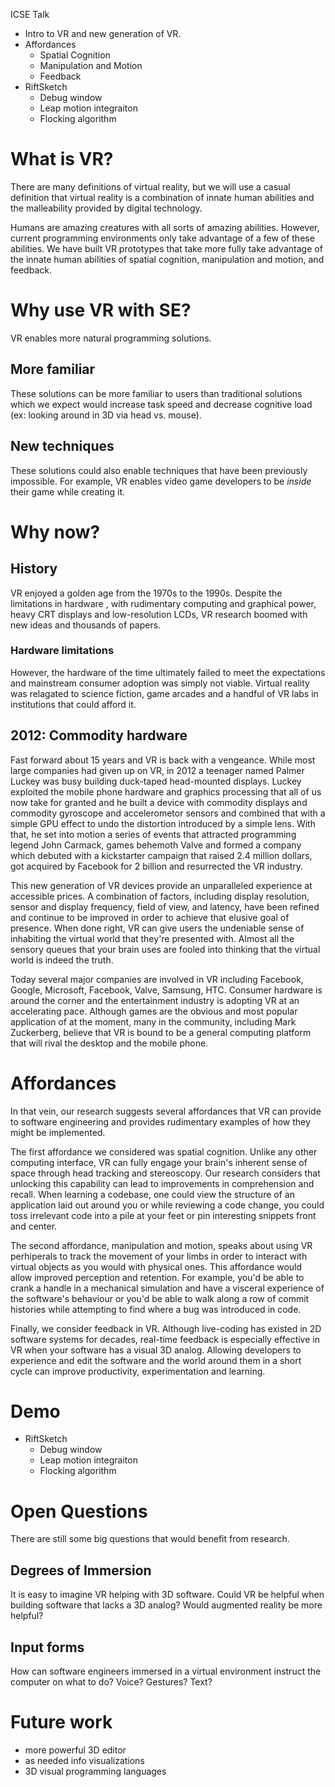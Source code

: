ICSE Talk
- Intro to VR and new generation of VR.
- Affordances
    - Spatial Cognition
    - Manipulation and Motion
    - Feedback
- RiftSketch
    - Debug window
    - Leap motion integraiton
    - Flocking algorithm


# What is VR?
There are many definitions of virtual reality, but we will use a casual definition that virtual reality is a combination of innate human abilities and the malleability provided by digital technology.

Humans are amazing creatures with all sorts of amazing abilities.  However, current programming environments only take advantage of a few of these abilities.  We have built VR prototypes that take more fully take advantage of the innate human abilities of spatial cognition, manipulation and motion, and feedback.

# Why use VR with SE?
VR enables more natural programming solutions. 

## More familiar
These solutions can be more familiar to users than traditional solutions which we expect would increase task speed and decrease cognitive load (ex: looking around in 3D via head vs. mouse). 

## New techniques
These solutions could also enable techniques that have been previously impossible. For example, VR enables video game developers to be *inside* their game while creating it.


# Why now?

## History
VR enjoyed a golden age from the 1970s to the 1990s.  Despite the limitations in hardware , with rudimentary computing and graphical power, heavy CRT displays and low-resolution LCDs, VR research boomed with new ideas and thousands of papers.

### Hardware limitations
However, the hardware of the time ultimately failed to meet the expectations and mainstream consumer adoption was simply not viable. Virtual reality was relagated to science fiction, game arcades and a handful of VR labs in institutions that could afford it. 

## 2012: Commodity hardware
Fast forward about 15 years and VR is back with a vengeance. While most large companies had given up on VR, in 2012 a teenager named Palmer Luckey was busy building duck-taped head-mounted displays. Luckey exploited the mobile phone hardware and graphics processing that all of us now take for granted and he built a device with commodity displays and commodity gyroscope and accelerometor sensors and combined that with a simple GPU effect to undo the distortion introduced by a simple lens. With that, he set into motion a series of events that attracted programming legend John Carmack, games behemoth Valve and formed a company which debuted with a kickstarter campaign that raised 2.4 million dollars, got acquired by Facebook for 2 billion and resurrected the VR industry.

This new generation of VR devices provide an unparalleled experience at accessible prices. A combination of factors, including display resolution, sensor and display frequency, field of view, and latency, have been refined and continue to be improved in order to achieve that elusive goal of presence. When done right, VR can give users the undeniable sense of inhabiting the virtual world that they're presented with. Almost all the sensory queues that your brain uses are fooled into thinking that the virtual world is indeed the truth.

Today several major companies are involved in VR including Facebook, Google, Microsoft, Facebook, Valve, Samsung, HTC. Consumer hardware is around the corner and the entertainment industry is adopting VR at an accelerating pace. Although games are the obvious and most popular application of at the moment, many in the community, including Mark Zuckerberg, believe that VR is bound to be a general computing platform that will rival the desktop and the mobile phone.

# Affordances

In that vein, our research suggests several affordances that VR can provide to software engineering and provides rudimentary examples of how they might be implemented.

The first affordance we considered was spatial cognition. Unlike any other computing interface, VR can fully engage your brain's inherent sense of space through head tracking and stereoscopy. Our research considers that unlocking this capability can lead to improvements in comprehension and recall. When learning a codebase, one could view the structure of an application laid out around you or while reviewing a code change, you could toss irrelevant code into a pile at your feet or pin interesting snippets front and center.

The second affordance, manipulation and motion, speaks about using VR perhiperals to track the movement of your limbs in order to interact with virtual objects as you would with physical ones. This affordance would allow improved perception and retention. For example, you'd be able to crank a handle in a mechanical simulation and have a visceral experience of the software's behaviour or you'd be able to walk along a row of commit histories while attempting to find where a bug was introduced in code.

Finally, we consider feedback in VR. Although live-coding has existed in 2D software systems for decades, real-time feedback is especially effective in VR when your software has a visual 3D analog. Allowing developers to experience and edit the software and the world around them in a short cycle can improve productivity, experimentation and learning.

# Demo

- RiftSketch
    - Debug window
    - Leap motion integraiton
    - Flocking algorithm

# Open Questions
There are still some big questions that would benefit from research.

## Degrees of Immersion
It is easy to imagine VR helping with 3D software. Could VR be helpful when building software that lacks a 3D analog?  Would augmented reality be more helpful?

## Input forms
How can software engineers immersed in a virtual environment instruct the computer on what to do?  Voice? Gestures? Text?

# Future work
* more powerful 3D editor
* as needed info visualizations
* 3D visual programming languages